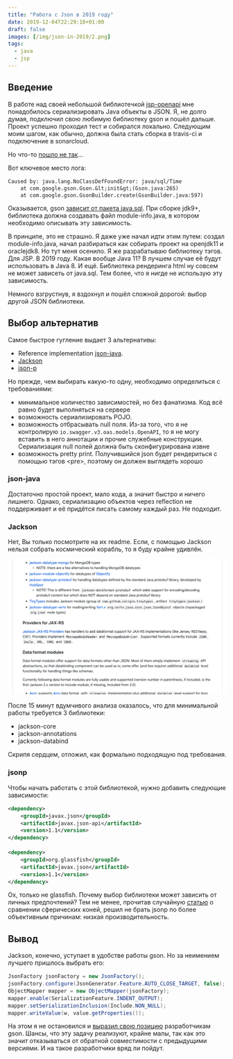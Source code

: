 ```yaml
---
title: "Работа с Json в 2019 году"
date: 2019-12-04T22:29:18+01:00
draft: false
images: [/img/json-in-2019/2.png]
tags:
  - java
  - jsp
---
```


## Введение  

В работе над своей небольшой библиотечкой [jsp-openapi](https://github.com/dernasherbrezon/jsp-openapi) мне понадобилось сериализировать Java объекты в JSON. Я, не долго думая, подключил свою любимую библиотеку gson и пошёл дальше. Проект успешно проходил тест и собирался локально. Следующим моим шагом, как обычно, должна была стать сборка в travis-ci и подключение в sonarcloud.

Но что-то [пошло не так](https://travis-ci.org/dernasherbrezon/jsp-openapi/builds/620333411)...

Вот ключевое место лога:

```
Caused by: java.lang.NoClassDefFoundError: java/sql/Time
	at com.google.gson.Gson.&lt;init&gt;(Gson.java:265)
	at com.google.gson.GsonBuilder.create(GsonBuilder.java:597)
```

Оказывается, gson [зависит от пакета java.sql](https://github.com/google/gson/blob/22877d67ba44299e8d77eb841ab20c2087d46752/gson/src/main/java/module-info.java). При сборке jdk9+, библиотека должна создавать файл module-info.java, в котором необходимо описывать эту зависимость. 

В принципе, это не страшно. Я даже уже начал идти этим путем: создал module-info.java, начал разбираться как собирать проект на openjdk11 и oraclejdk8. Но тут меня осенило. Я же разрабатываю библиотеку тэгов. Для JSP. В 2019 году. Какая вообще Java 11? В лучшем случае её будут использовать в Java 8. И ещё. Библиотека рендеринга html ну совсем не может зависеть от java.sql. Тем более, что я нигде не использую эту зависимость. 

Немного взгрустнув, я вздохнул и пошёл сложной дорогой: выбор другой JSON библиотеки.

## Выбор альтернатив

Самое быстрое гугление выдает 3 альтернативы:

- Reference implementation [json-java](https://github.com/stleary/JSON-java).
- [Jackson](https://github.com/FasterXML/jackson)
- [json-p](https://javaee.github.io/jsonp/)

Но прежде, чем выбирать какую-то одну, необходимо определиться с требованиями:

- минимальное количество зависимостей, но без фанатизма. Код всё равно будет выполняться на сервере
- возможность сериализировать POJO.
- возможность отбрасывать null поля. Из-за того, что я не контролирую ```io.swagger.v3.oas.models.OpenAPI```, то я не могу вставить в него аннотации и прочие служебные конструкции. Сериализация null полей должна быть сконфигурирована извне
- возможность pretty print. Получившийся json будет рендериться с помощью тэгов &lt;pre&gt;, поэтому он должен выглядеть хорошо

### json-java

Достаточно простой проект, мало кода, а значит быстро и ничего лишнего. Однако, сериализацию объектов через reflection не поддерживает и её придётся писать самому каждый раз. Не подходит.

### Jackson

Нет, Вы только посмотрите на их readme. Если, с помощью Jackson нельзя собрать космический корабль, то я буду крайне удивлён.

![](/img/json-in-2019/1.png)

После 15 минут вдумчивого анализа оказалось, что для минимальной работы требуется 3 библиотеки:

- jackson-core
- jackson-annotations
- jackson-databind

Скрипя сердцем, отложил, как формально подходящую под требования.

### jsonp

Чтобы начать работать с этой библиотекой, нужно добавить следующие зависимости:

```xml
<dependency>
    <groupId>javax.json</groupId>
    <artifactId>javax.json-api</artifactId>
    <version>1.1</version>
</dependency>

<dependency>
    <groupId>org.glassfish</groupId>
    <artifactId>javax.json</artifactId>
    <version>1.1</version>
</dependency>
```

Ох, только не glassfish. Почему выбор библиотеки может зависить от личных предпочтений? Тем не менее, прочитав случайную [статью](https://blog.overops.com/the-ultimate-json-library-json-simple-vs-gson-vs-jackson-vs-json/) о сравнении сферических коней, решил не брать jsonp по более объективным причинам: низкая производительность.

## Вывод

Jackson, конечно, уступает в удобстве работы gson. Но за неимением лучшего пришлось выбрать его:

```java
JsonFactory jsonFactory = new JsonFactory();
jsonFactory.configure(JsonGenerator.Feature.AUTO_CLOSE_TARGET, false);
ObjectMapper mapper = new ObjectMapper(jsonFactory);
mapper.enable(SerializationFeature.INDENT_OUTPUT);
mapper.setSerializationInclusion(Include.NON_NULL);
mapper.writeValue(w, value.getProperties());
```

На этом я не остановился и [выразил свою позицию](https://github.com/google/gson/issues/1629) разработчикам gson. Шансы, что эту задачу реализуют, крайне малы, так как это значит отказываться от обратной совместимости с предыдущими версиями. И на такое разработчики вряд ли пойдут.